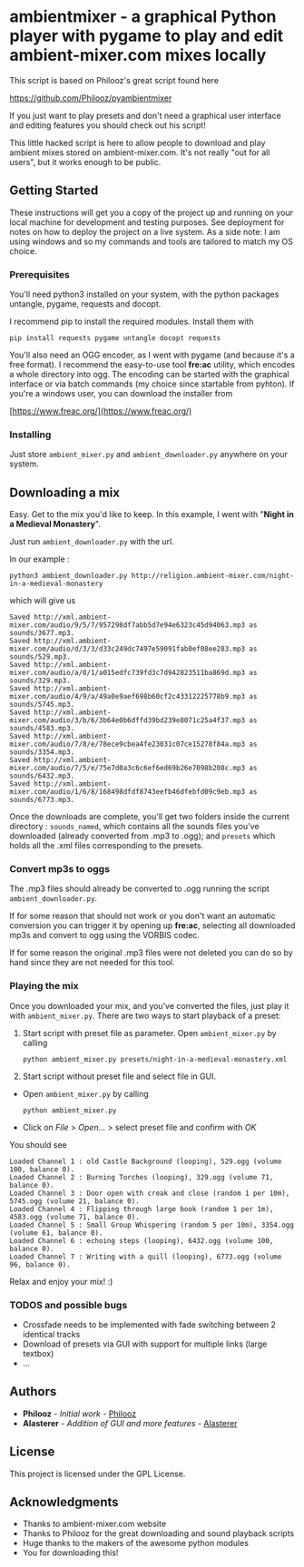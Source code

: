 # ambientmixer - a graphical Python player with pygame to play and edit ambient-mixer.com mixes locally
This script is based on Philooz's great script found here

https://github.com/Philooz/pyambientmixer

If you just want to play presets and don't need a graphical user interface and editing features you should check out his script!

This little hacked script is here to allow people to download and play ambient mixes stored on ambient-mixer.com. It's not really "out for all users", but it works enough to be public.

## Getting Started
These instructions will get you a copy of the project up and running on your local machine for development and testing purposes. See deployment for notes on how to deploy the project on a live system.
As a side note: I am using windows and so my commands and tools are tailored to match my OS choice.

### Prerequisites

You'll need python3 installed on your system, with the python packages untangle, pygame, requests and docopt.

I recommend pip to install the required modules. Install them with

```pip install requests pygame untangle docopt requests```

You'll also need an OGG encoder, as I went with pygame (and because it's a free format).
I recommend the easy-to-use tool **fre:ac** utility, which encodes a whole directory into ogg.
The encoding can be started with the graphical interface or via batch commands (my choice
since startable from pyhton).
If you're a windows user, you can download the installer from

[https://www.freac.org/](https://www.freac.org/)

### Installing

Just store ```ambient_mixer.py``` and ```ambient_downloader.py``` anywhere on your system.

## Downloading a mix

Easy. Get to the mix you'd like to keep. In this example, I went with "**Night in a Medieval Monastery**".

Just run ```ambient_downloader.py``` with the url.

In our example :

```python3 ambient_downloader.py http://religion.ambient-mixer.com/night-in-a-medieval-monastery```

which will give us

```Saved http://xml.ambient-mixer.com/audio-template?player=html5&id_template=48152 as presets/night-in-a-medieval-monastery.xml.
Saved http://xml.ambient-mixer.com/audio/9/5/7/957298df7abb5d7e94e6323c45d94063.mp3 as sounds/3677.mp3.
Saved http://xml.ambient-mixer.com/audio/d/3/3/d33c249dc7497e59091fab0ef08ee283.mp3 as sounds/529.mp3.
Saved http://xml.ambient-mixer.com/audio/a/0/1/a015edfc739fd3c7d942823511ba869d.mp3 as sounds/329.mp3.
Saved http://xml.ambient-mixer.com/audio/4/9/a/49a0e9aef698b60cf2c43312225778b9.mp3 as sounds/5745.mp3.
Saved http://xml.ambient-mixer.com/audio/3/b/6/3b64e0b6dffd39bd239e8071c25a4f37.mp3 as sounds/4583.mp3.
Saved http://xml.ambient-mixer.com/audio/7/8/e/78ece9cbea4fe23031c07ce15278f84a.mp3 as sounds/3354.mp3.
Saved http://xml.ambient-mixer.com/audio/7/5/e/75e7d0a3c6c6ef6ed69b26e7098b208c.mp3 as sounds/6432.mp3.
Saved http://xml.ambient-mixer.com/audio/1/6/8/168498dfdf8743eefb46dfebfd09c9eb.mp3 as sounds/6773.mp3.
```

Once the downloads are complete, you'll get two folders inside the current directory : ```sounds_named```, which contains all the sounds files you've downloaded (already converted from .mp3 to .ogg); and ```presets``` which holds all the .xml files corresponding to the presets.

### Convert mp3s to oggs

The .mp3 files should already be converted to .ogg running the script ```ambient_downloader.py```.

If for some reason that should not work or you don't want an automatic conversion
you can trigger it by opening up **fre:ac**, selecting all downloaded mp3s and convert to ogg using the VORBIS codec.

If for some reason the original .mp3 files were not deleted you can do so by hand since they are not needed for this tool.

### Playing the mix

Once you downloaded your mix, and you've converted the files, just play it with ```ambient_mixer.py```.
There are two ways to start playback of a preset:
1. Start script with preset file as parameter. Open ```ambient_mixer.py``` by calling

   ```python ambient_mixer.py presets/night-in-a-medieval-monastery.xml```

2. Start script without preset file and select file in GUI. 

* Open ```ambient_mixer.py``` by calling
  
   ```python ambient_mixer.py```
    
* Click on *File* > *Open...* > select preset file and confirm with *OK*

You should see 
```Loaded Channel 0 : Gregorian Chant 2 (looping), 3677.ogg (volume 21, balance 0).
Loaded Channel 1 : old Castle Background (looping), 529.ogg (volume 100, balance 0).
Loaded Channel 2 : Burning Torches (looping), 329.ogg (volume 71, balance 0).
Loaded Channel 3 : Door open with creak and close (random 1 per 10m), 5745.ogg (volume 21, balance 0).
Loaded Channel 4 : Flipping through large book (random 1 per 1m), 4583.ogg (volume 71, balance 0).
Loaded Channel 5 : Small Group Whispering (random 5 per 10m), 3354.ogg (volume 61, balance 0).
Loaded Channel 6 : echoing steps (looping), 6432.ogg (volume 100, balance 0).
Loaded Channel 7 : Writing with a quill (looping), 6773.ogg (volume 96, balance 0).
```

Relax and enjoy your mix! :)

### TODOS and possible bugs

* Crossfade needs to be implemented with fade switching between 2 identical tracks
* Download of presets via GUI with support for multiple links (large textbox)
* ...

## Authors

* **Philooz** - *Initial work* - [Philooz](https://github.com/Philooz)
* **Alasterer** - *Addition of GUI and more features* - [Alasterer](https://github.com/Alasterer)

## License

This project is licensed under the GPL License.

## Acknowledgments

* Thanks to ambient-mixer.com website
* Thanks to Philooz for the great downloading and sound playback scripts
* Huge thanks to the makers of the awesome python modules
* You for downloading this!

